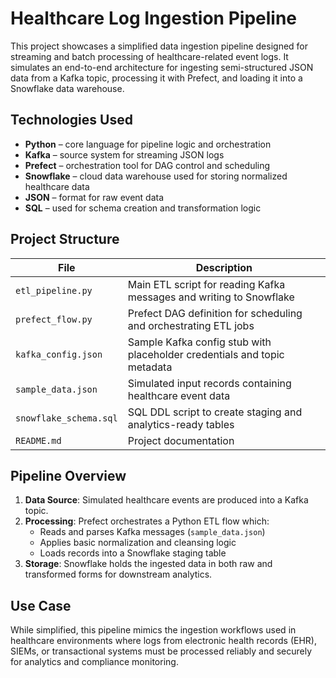 # Healthcare Log Ingestion Pipeline

This project showcases a simplified data ingestion pipeline designed for streaming and batch processing of healthcare-related event logs. It simulates an end-to-end architecture for ingesting semi-structured JSON data from a Kafka topic, processing it with Prefect, and loading it into a Snowflake data warehouse.

## Technologies Used

- **Python** – core language for pipeline logic and orchestration
- **Kafka** – source system for streaming JSON logs
- **Prefect** – orchestration tool for DAG control and scheduling
- **Snowflake** – cloud data warehouse used for storing normalized healthcare data
- **JSON** – format for raw event data
- **SQL** – used for schema creation and transformation logic

## Project Structure

| File | Description |
|------|-------------|
| `etl_pipeline.py` | Main ETL script for reading Kafka messages and writing to Snowflake |
| `prefect_flow.py` | Prefect DAG definition for scheduling and orchestrating ETL jobs |
| `kafka_config.json` | Sample Kafka config stub with placeholder credentials and topic metadata |
| `sample_data.json` | Simulated input records containing healthcare event data |
| `snowflake_schema.sql` | SQL DDL script to create staging and analytics-ready tables |
| `README.md` | Project documentation |

## Pipeline Overview

1. **Data Source**: Simulated healthcare events are produced into a Kafka topic.
2. **Processing**: Prefect orchestrates a Python ETL flow which:
   - Reads and parses Kafka messages (`sample_data.json`)
   - Applies basic normalization and cleansing logic
   - Loads records into a Snowflake staging table
3. **Storage**: Snowflake holds the ingested data in both raw and transformed forms for downstream analytics.

## Use Case

While simplified, this pipeline mimics the ingestion workflows used in healthcare environments where logs from electronic health records (EHR), SIEMs, or transactional systems must be processed reliably and securely for analytics and compliance monitoring.

